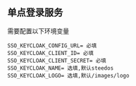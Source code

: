 
## 单点登录服务

需要配置以下环境变量
```
SSO_KEYCLOAK_CONFIG_URL= 必填
SSO_KEYCLOAK_CLIENT_ID= 必填
SSO_KEYCLOAK_CLIENT_SECRET= 必填
SSO_KEYCLOAK_NAME= 选填,默认steedos
SSO_KEYCLOAK_LOGO= 选填,默认/images/logo
```
